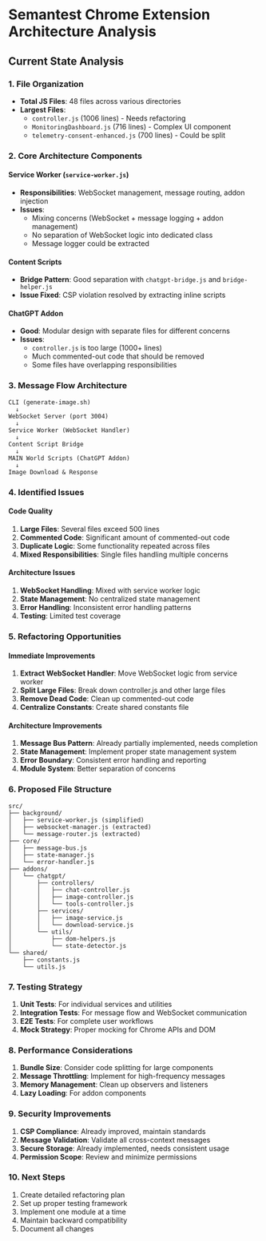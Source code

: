 # Semantest Chrome Extension Architecture Analysis

## Current State Analysis

### 1. File Organization
- **Total JS Files**: 48 files across various directories
- **Largest Files**: 
  - `controller.js` (1006 lines) - Needs refactoring
  - `MonitoringDashboard.js` (716 lines) - Complex UI component
  - `telemetry-consent-enhanced.js` (700 lines) - Could be split

### 2. Core Architecture Components

#### Service Worker (`service-worker.js`)
- **Responsibilities**: WebSocket management, message routing, addon injection
- **Issues**: 
  - Mixing concerns (WebSocket + message logging + addon management)
  - No separation of WebSocket logic into dedicated class
  - Message logger could be extracted

#### Content Scripts
- **Bridge Pattern**: Good separation with `chatgpt-bridge.js` and `bridge-helper.js`
- **Issue Fixed**: CSP violation resolved by extracting inline scripts

#### ChatGPT Addon
- **Good**: Modular design with separate files for different concerns
- **Issues**:
  - `controller.js` is too large (1000+ lines)
  - Much commented-out code that should be removed
  - Some files have overlapping responsibilities

### 3. Message Flow Architecture
```
CLI (generate-image.sh)
  ↓
WebSocket Server (port 3004)
  ↓
Service Worker (WebSocket Handler)
  ↓
Content Script Bridge
  ↓
MAIN World Scripts (ChatGPT Addon)
  ↓
Image Download & Response
```

### 4. Identified Issues

#### Code Quality
1. **Large Files**: Several files exceed 500 lines
2. **Commented Code**: Significant amount of commented-out code
3. **Duplicate Logic**: Some functionality repeated across files
4. **Mixed Responsibilities**: Single files handling multiple concerns

#### Architecture Issues
1. **WebSocket Handling**: Mixed with service worker logic
2. **State Management**: No centralized state management
3. **Error Handling**: Inconsistent error handling patterns
4. **Testing**: Limited test coverage

### 5. Refactoring Opportunities

#### Immediate Improvements
1. **Extract WebSocket Handler**: Move WebSocket logic from service worker
2. **Split Large Files**: Break down controller.js and other large files
3. **Remove Dead Code**: Clean up commented-out code
4. **Centralize Constants**: Create shared constants file

#### Architecture Improvements
1. **Message Bus Pattern**: Already partially implemented, needs completion
2. **State Management**: Implement proper state management system
3. **Error Boundary**: Consistent error handling and reporting
4. **Module System**: Better separation of concerns

### 6. Proposed File Structure
```
src/
├── background/
│   ├── service-worker.js (simplified)
│   ├── websocket-manager.js (extracted)
│   └── message-router.js (extracted)
├── core/
│   ├── message-bus.js
│   ├── state-manager.js
│   └── error-handler.js
├── addons/
│   └── chatgpt/
│       ├── controllers/
│       │   ├── chat-controller.js
│       │   ├── image-controller.js
│       │   └── tools-controller.js
│       ├── services/
│       │   ├── image-service.js
│       │   └── download-service.js
│       └── utils/
│           ├── dom-helpers.js
│           └── state-detector.js
└── shared/
    ├── constants.js
    └── utils.js
```

### 7. Testing Strategy
1. **Unit Tests**: For individual services and utilities
2. **Integration Tests**: For message flow and WebSocket communication
3. **E2E Tests**: For complete user workflows
4. **Mock Strategy**: Proper mocking for Chrome APIs and DOM

### 8. Performance Considerations
1. **Bundle Size**: Consider code splitting for large components
2. **Message Throttling**: Implement for high-frequency messages
3. **Memory Management**: Clean up observers and listeners
4. **Lazy Loading**: For addon components

### 9. Security Improvements
1. **CSP Compliance**: Already improved, maintain standards
2. **Message Validation**: Validate all cross-context messages
3. **Secure Storage**: Already implemented, needs consistent usage
4. **Permission Scope**: Review and minimize permissions

### 10. Next Steps
1. Create detailed refactoring plan
2. Set up proper testing framework
3. Implement one module at a time
4. Maintain backward compatibility
5. Document all changes